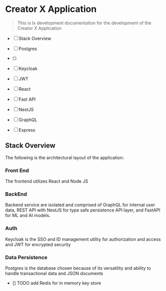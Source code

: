 # Creator X Application

> This is Is development documentation for the development of the Creator X Application

- [ ] Stack Overview
- [ ] Postgres
- [ ] 
- [ ] Keycloak
- [ ] JWT
- [ ] React
- [ ] Fast API
- [ ] NestJS
- [ ] GraphQL
- [ ] Express





## Stack Overview

The following is the architectural layout of the application:

### Front End
The frontend utilizes React and Node JS

### BackEnd
Backend service are isolated and comprised of GraphQL for internal user data, REST API with NestJS for type safe persistence API layer, and FastAPI for ML and AI models.

### Auth
Keycloak is the SSO and ID management utility for authorization and access and JWT for encrypted security

### Data Persistence
Postgres is the database chosen because of its versatility and ability to handle transactional data and JSON documents

- [] TODO add  Redis for in memory key store
